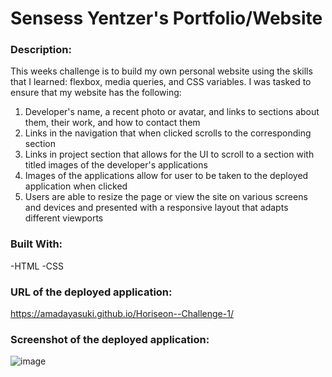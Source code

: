 # Sensess Yentzer's Portfolio/Website

### Description:
This weeks challenge is to build my own personal website using the skills that I learned: flexbox, media queries, and CSS variables. I was tasked to ensure that my website has the following: 
1. Developer's name, a recent photo or avatar, and links to sections about them, their work, and how to contact them
2. Links in the navigation that when clicked scrolls to the corresponding section
3. Links in project section that allows for the UI to scroll to a section with titled images of the developer's applications
4. Images of the applications allow for user to be taken to the deployed application when clicked
5. Users are able to resize the page or view the site on various screens and devices and presented with a responsive layout that adapts different viewports

### Built With:
-HTML
-CSS

### URL of the deployed application:
https://amadayasuki.github.io/Horiseon--Challenge-1/

### Screenshot of the deployed application:

![image](https://user-images.githubusercontent.com/96795462/157112551-19e1a5ba-93c4-4823-ba4b-71b72e0a3772.png)
